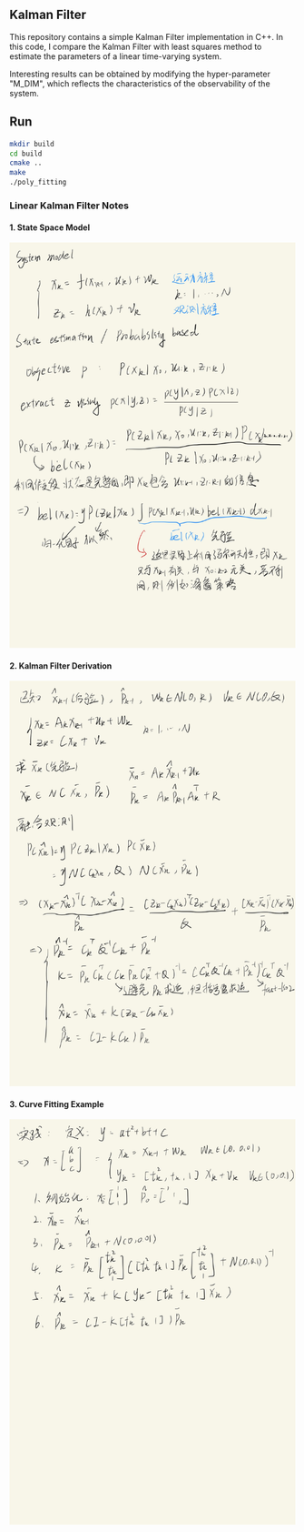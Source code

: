 ## Kalman Filter

This repository contains a simple Kalman Filter implementation in C++. In this code, I compare the Kalman Filter with least squares method to estimate the parameters of a linear time-varying system.

Interesting results can be obtained by modifying the hyper-parameter "M_DIM", which reflects the characteristics of the observability of the system.

## Run

```bash
mkdir build
cd build
cmake ..
make
./poly_fitting
```

### Linear Kalman Filter Notes

#### 1. State Space Model

![State Space Model](figures/1.jpg)

#### 2. Kalman Filter Derivation

![Kalman Filter Derivation](figures/2.jpg)

#### 3. Curve Fitting Example

![Curve Fitting Example](figures/3.jpg)